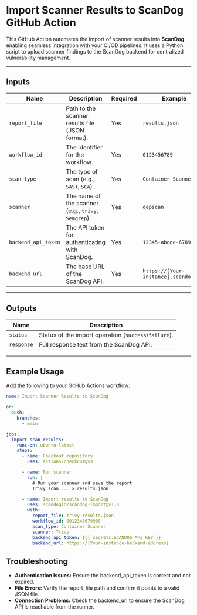 # Import Scanner Results to ScanDog GitHub Action

This GitHub Action automates the import of scanner results into **ScanDog**, enabling seamless integration with your CI/CD pipelines. It uses a Python script to upload scanner findings to the ScanDog backend for centralized vulnerability management.

---

## Inputs

| Name                | Description                                  | Required | Example                  |
|---------------------|----------------------------------------------|----------|--------------------------|
| `report_file`       | Path to the scanner results file (JSON format). | Yes      | `results.json`         |
| `workflow_id`       | The identifier for the workflow.            | Yes      | `0123456789`           |
| `scan_type`         | The type of scan (e.g., `SAST`, `SCA`). | Yes      | `Container Scanner`               |
| `scanner`           | The name of the scanner (e.g., `trivy`, `Semgrep`). | Yes      | `depscan`          |
| `backend_api_token` | The API token for authenticating with ScanDog. | Yes      | `12345-abcde-67890`      |
| `backend_url`       | The base URL of the ScanDog API.            | Yes      | `https://[Your-instance].scandog.app` |

---

## Outputs

| Name      | Description                                          |
|-----------|------------------------------------------------------|
| `status`  | Status of the import operation (`success`/`failure`).|
| `response`| Full response text from the ScanDog API.             |

---

## Example Usage

Add the following to your GitHub Actions workflow:

```yaml
name: Import Scanner Results to ScanDog

on:
  push:
    branches:
      - main

jobs:
  import-scan-results:
    runs-on: ubuntu-latest
    steps:
      - name: Checkout repository
        uses: actions/checkout@v3

      - name: Run scanner
        run: |
          # Run your scanner and save the report
          Trivy scan ... > results.json

      - name: Import results to ScanDog
        uses: scandogio/scandog-import@v1.0
        with:
          report_file: trivy-results.json
          workflow_id: 0012345679900
          scan_type: Container Scanner
          scanner: Trivy
          backend_api_token: ${{ secrets.SCANDOG_API_KEY }}
          backend_url: https://[Your-instance-backend-address]
```

## Troubleshooting
- **Authentication Issues:** Ensure the backend_api_token is correct and not expired.
- **File Errors:** Verify the report_file path and confirm it points to a valid JSON file.
- **Connection Problems:** Check the backend_url to ensure the ScanDog API is reachable from the runner.